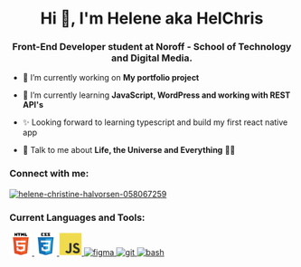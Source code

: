 <h1 align="center">Hi 👋, I'm Helene aka HelChris</h1>
<h3 align="center">Front-End Developer student at Noroff - School of Technology and Digital Media.</h3>

<p align="left">  </p>

- 🔭 I’m currently working on **My portfolio project**

- 🌱 I’m currently learning **JavaScript, WordPress and working with REST API's**

- ✨ Looking forward to learning typescript and build my first react native app

- 💬 Talk to me about **Life, the Universe and Everything** 📖🤓

<h3 align="left">Connect with me:</h3>
<p align="left">
<a href="https://linkedin.com/in/helene-christine-halvorsen-058067259" target="_blank"><img align="center" src="https://raw.githubusercontent.com/rahuldkjain/github-profile-readme-generator/master/src/images/icons/Social/linked-in-alt.svg" alt="helene-christine-halvorsen-058067259" height="30" width="40" /></a>
</p>

<h3 align="left">Current Languages and Tools:</h3>
<p align="left"> <a href="https://www.w3.org/html/" target="_blank" rel="noreferrer"> <img src="https://raw.githubusercontent.com/devicons/devicon/master/icons/html5/html5-original-wordmark.svg" alt="html5" width="40" height="40"/> </a> <a href="https://www.w3schools.com/css/" target="_blank" rel="noreferrer"> <img src="https://raw.githubusercontent.com/devicons/devicon/master/icons/css3/css3-original-wordmark.svg" alt="css3" width="40" height="40"/> </a> <a href="https://developer.mozilla.org/en-US/docs/Web/JavaScript" target="_blank" rel="noreferrer"> <img src="https://raw.githubusercontent.com/devicons/devicon/master/icons/javascript/javascript-original.svg" alt="javascript" width="40" height="40"/> </a> <a href="https://www.figma.com/" target="_blank" rel="noreferrer"> <img src="https://www.vectorlogo.zone/logos/figma/figma-icon.svg" alt="figma" width="40" height="40"/> </a> <a href="https://git-scm.com/" target="_blank" rel="noreferrer"> <img src="https://www.vectorlogo.zone/logos/git-scm/git-scm-icon.svg" alt="git" width="40" height="40"/> </a> <a href="https://www.gnu.org/software/bash/" target="_blank" rel="noreferrer"> <img src="https://www.vectorlogo.zone/logos/gnu_bash/gnu_bash-icon.svg" alt="bash" width="40" height="40"/> </a></p>
